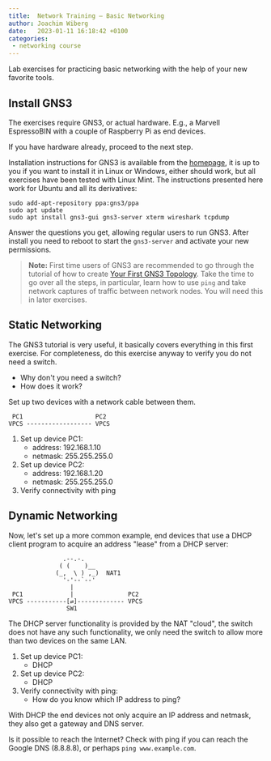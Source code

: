 ```yaml
---
title:  Network Training — Basic Networking
author: Joachim Wiberg
date:   2023-01-11 16:18:42 +0100
categories:
 - networking course
---
```


Lab exercises for practicing basic networking with the help of your new
favorite tools.

<!-- more -->

## Install GNS3

The exercises require GNS3, or actual hardware.  E.g., a Marvell
EspressoBIN with a couple of Raspberry Pi as end devices.

If you have hardware already, proceed to the next step.

Installation instructions for GNS3 is available from the [homepage][0],
it is up to you if you want to install it in Linux or Windows, either
should work, but all exercises have been tested with Linux Mint.  The
instructions presented here work for Ubuntu and all its derivatives:

    sudo add-apt-repository ppa:gns3/ppa
    sudo apt update
    sudo apt install gns3-gui gns3-server xterm wireshark tcpdump

Answer the questions you get, allowing regular users to run GNS3.  After
install you need to reboot to start the `gns3-server` and activate your
new permissions.

> **Note:** First time users of GNS3 are recommended to go through the
> tutorial of how to create [Your First GNS3 Topology][1].  Take the
> time to go over all the steps, in particular, learn how to use `ping`
> and take network captures of traffic between network nodes.  You will
> need this in later exercises.


## Static Networking

The GNS3 tutorial is very useful, it basically covers everything in this
first exercise.  For completeness, do this exercise anyway to verify you
do not need a switch.

 - Why don't you need a switch?
 - How does it work?

Set up two devices with a network cable between them.

     PC1                    PC2
    VPCS ------------------ VPCS

 1. Set up device PC1:
    - address: 192.168.1.10
	- netmask: 255.255.255.0
 2. Set up device PC2:
    - address: 192.168.1.20
	- netmask: 255.255.255.0
 3. Verify connectivity with ping


## Dynamic Networking

Now, let's set up a more common example, end devices that use a DHCP
client program to acquire an address "lease" from a DHCP server:

                   .--.-.
                  ( (    )__
                 (_,  \ ) ,_)  NAT1
                   '-'--`--'
                     |
     PC1             |               PC2
    VPCS -----------[⇄]------------- VPCS
                    SW1

The DHCP server functionality is provided by the NAT "cloud", the switch
does not have any such functionality, we only need the switch to allow
more than two devices on the same LAN.

 1. Set up device PC1:
    - DHCP
 2. Set up device PC2:
    - DHCP
 3. Verify connectivity with ping:
    - How do you know which IP address to ping?

With DHCP the end devices not only acquire an IP address and netmask,
they also get a gateway and DNS server.

Is it possible to reach the Internet?  Check with ping if you can
reach the Google DNS (8.8.8.8), or perhaps `ping www.example.com`.


[0]: https://docs.gns3.com/docs/
[1]: https://docs.gns3.com/docs/getting-started/your-first-gns3-topology
